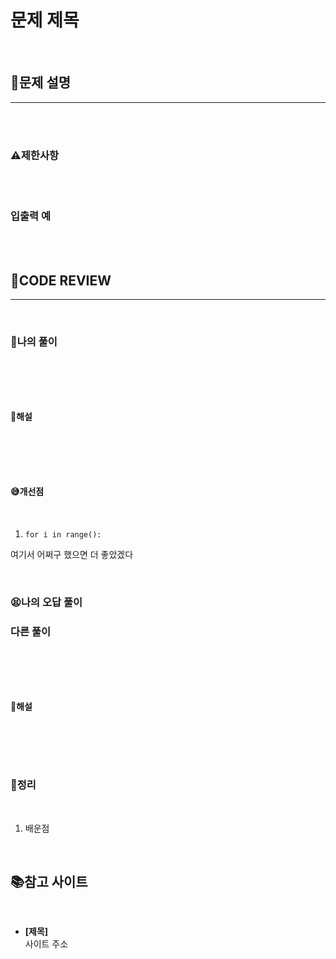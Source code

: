 # 문제 제목

<br/>

## **📝문제 설명**
***

<br/>

<br/>

### **⚠제한사항**

<br/>

<br/>

### **입출력 예**

<br/>

<br/>


## **🧐CODE REVIEW**
***

<br/>

### **🧾나의 풀이**

<br/>

```python
```

<br/>

#### **📝해설**

<br/>

```python
```

<br/>

#### **😅개선점**

<br/>

1. `for i in range():` 

여기서 어쩌구 했으면 더 좋았겠다

<br/>

### **😫나의 오답 풀이**
### **다른 풀이**

<br/>

```python
```

<br/>

#### **📝해설**

<br/>

```python
```

<br/>

### **🔖정리**

<br/>

1. 배운점

<br/>

## 📚참고 사이트

<br/>

- **[제목]**<br/>
사이트 주소